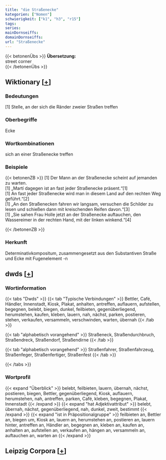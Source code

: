 ```yaml
---
title: "die Straßenecke"
kategorien: ["Nomen"]
schwierigkeit: ["k1", "h3", "r15"]
tags:
series:
mainDornseiffs:
domainDornseiffs:
url: "Straßenecke"
---
```


{{< betonenÜbs >}}
**Übersetzung:**  
street corner  
{{< /betonenÜbs >}}

## Wiktionary [[+](https://de.wiktionary.org/wiki/Straßenecke)]

### Bedeutungen
[1] Stelle, an der sich die Ränder zweier Straßen treffen  

### Oberbegriffe
Ecke  

### Wortkombinationen
sich an einer Straßenecke treffen  

### Beispiele
{{< betonenZB >}}
[1] Der Mann an der Straßenecke scheint auf jemanden zu warten.  
[1] „Martí dagegen ist an fast jeder Straßenecke präsent.“[1]  
[1] An fast jeder Straßenecke wird man in diesem Land auf den rechten Weg geführt.“[2]  
[1] „An den Straßenecken fahren wir langsam, versuchen die Schilder zu lesen und schießen dann mit kreischenden Reifen davon.“[3]  
[1] „Sie sahen Frau Holle jetzt an der Straßenecke auftauchen, den Wassereimer in der rechten Hand, mit der linken winkend.“[4]  

{{< /betonenZB >}}
### Herkunft
Determinativkompositum, zusammengesetzt aus den Substantiven Straße und Ecke mit Fugenelement -n  



## dwds [[+](https://www.dwds.de/wb/Straßenecke)]

### Wortinformation
{{< tabs "Dwds" >}}
{{< tab "Typische Verbindungen" >}}
Bettler, Café, Händler, Innenstadt, Kiosk, Plakat, anhalten, antreffen, auflauern, aufstellen, begegnen, belebt, biegen, dunkel, feilbieten, gegenüberliegend, herumstehen, kaufen, kleben, lauern, nah, nächst, parken, postieren, stehen, verkaufen, versammeln, verschwinden, warten, übernah
{{< /tab >}}

{{< tab "alphabetisch vorangehend" >}}
Straßeneck, Straßendurchbruch, Straßendreck, Straßendorf, Straßendirne
{{< /tab >}}

{{< tab "alphabetisch vorangehend" >}}
Straßenfahrer, Straßenfahrzeug, Straßenfeger, Straßenfertiger, Straßenfest
{{< /tab >}}

{{< /tabs >}}

### Wortprofil
{{< expand "Überblick" >}} belebt, feilbieten, lauern, übernah, nächst, postieren, biegen, Bettler, gegenüberliegend, Kiosk, auflauern, herumstehen, nah, antreffen, parken, Café, kleben, begegnen, Plakat, Innenstadt {{< /expand >}}
{{< expand "hat Adjektivattribut" >}} belebt, übernah, nächst, gegenüberliegend, nah, dunkel, zweit, bestimmt {{< /expand >}}
{{< expand "ist in Präpositionalgruppe" >}} feilbieten an, Bettler an, biegen um, Kiosk an, lauern an, herumstehen an, postieren an, lauern hinter, antreffen an, Händler an, begegnen an, kleben an, kaufen an, anhalten an, aufstellen an, verkaufen an, hängen an, versammeln an, auftauchen an, warten an {{< /expand >}}

## Leipzig Corpora [[+](https://corpora.uni-leipzig.de/en/res?word=Straßenecke&corpusId=deu_newscrawl-public_2018)]

